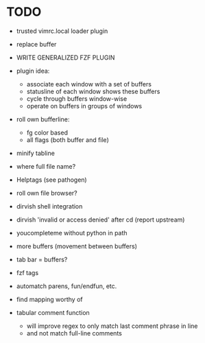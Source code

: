 # TODO

*   trusted vimrc.local loader plugin
*   replace buffer

*   WRITE GENERALIZED FZF PLUGIN

*   plugin idea:
    *   associate each window with a set of buffers
    *   statusline of each window shows these buffers
    *   cycle through buffers window-wise
    *   operate on buffers in groups of windows

*   roll own bufferline:
    *   fg color based
    *   all flags (both buffer and file)
*   minify tabline
*   where full file name?

*   Helptags (see pathogen)

*   roll own file browser?
*   dirvish shell integration
*   dirvish 'invalid or access denied' after cd (report upstream)

*   youcompleteme without python in path
*   more buffers (movement between buffers)
*   tab bar = buffers?
*   fzf tags
*   automatch parens, fun/endfun, etc.

*   find mapping worthy of <backspace>
*   tabular comment function
    *   will improve regex to only match last comment phrase in line
    *   and not match full-line comments

